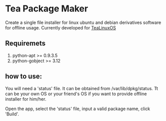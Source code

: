 # Tea Package Maker
Create a single file installer for linux ubuntu and debian derivatives software for offline usage.
Currently developed for [TeaLinuxOS](http://tealinuxos.org)

## Requiremets
1. python-apt >= 0.9.3.5
2. python-gobject >= 3.12

## how to use:
You will need a 'status' file. It can be obtained from /var/lib/dpkg/status.
Tt can be your own OS or your friend's OS if you want to provide offline installer for him/her.

Open the app, select the 'status' file, input a valid package name, click 'Build'.
